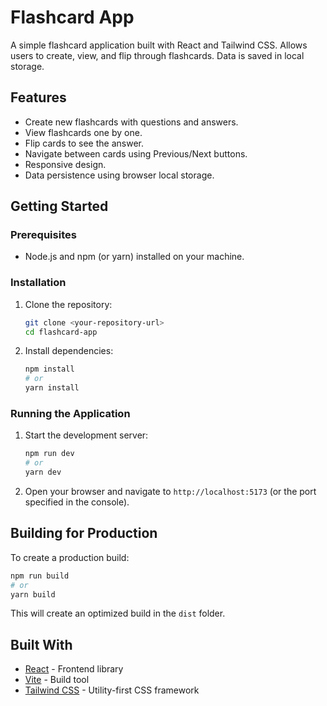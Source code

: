 # Flashcard App

A simple flashcard application built with React and Tailwind CSS. Allows users to create, view, and flip through flashcards. Data is saved in local storage.

## Features

*   Create new flashcards with questions and answers.
*   View flashcards one by one.
*   Flip cards to see the answer.
*   Navigate between cards using Previous/Next buttons.
*   Responsive design.
*   Data persistence using browser local storage.

## Getting Started

### Prerequisites

*   Node.js and npm (or yarn) installed on your machine.

### Installation

1.  Clone the repository:
    ```bash
    git clone <your-repository-url>
    cd flashcard-app
    ```
2.  Install dependencies:
    ```bash
    npm install
    # or
    yarn install
    ```

### Running the Application

1.  Start the development server:
    ```bash
    npm run dev
    # or
    yarn dev
    ```
2.  Open your browser and navigate to `http://localhost:5173` (or the port specified in the console).

## Building for Production

To create a production build:

```bash
npm run build
# or
yarn build
```

This will create an optimized build in the `dist` folder.

## Built With

*   [React](https://reactjs.org/) - Frontend library
*   [Vite](https://vitejs.dev/) - Build tool
*   [Tailwind CSS](https://tailwindcss.com/) - Utility-first CSS framework
